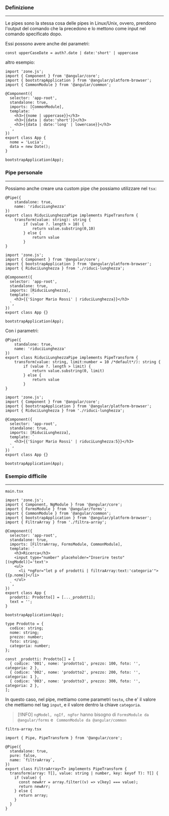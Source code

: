 ### Definizione
---
Le pipes sono la stessa cosa delle pipes in Linux/Unix, ovvero, prendono l'output del comando che la precedono e lo mettono come input nel comando specificato dopo.

Essi possono avere anche dei parametri:

```tsx
const upperCaseDate = auth?.date | date:'short' | uppercase
```

altro esempio:

```tsx
import 'zone.js';
import { Component } from '@angular/core';
import { bootstrapApplication } from '@angular/platform-browser';
import { CommonModule } from '@angular/common';

@Component({
  selector: 'app-root',
  standalone: true,
  imports: [CommonModule],
  template: `
    <h3>{{nome | uppercase}}</h3>
    <h3>{{data | date:'short'}}</h3>
    <h3>{{data | date:'long' | lowercase}}</h3>
  `,
})
export class App {
  nome = 'Lucia';
  data = new Date();
}

bootstrapApplication(App);

```

### Pipe personale
---
Possiamo anche creare una custom pipe che possiamo utilizzare nel `tsx`:

```tsx
@Pipe({
	standalone: true,
	name: 'riduciLunghezza'
})
export class RiduciLunghezzaPipe implements PipeTransform {
	transform(value: string): string {
		if (value ?. length > 10) {
			return value.substring(0,10)
		} else {
			return value
		}
}
```

```tsx
import 'zone.js';
import { Component } from '@angular/core';
import { bootstrapApplication } from '@angular/platform-browser';
import { RiduciLunghezza } from './riduci-lunghezza';

@Component({
  selector: 'app-root',
  standalone: true,
  imports: [RiduciLunghezza],
  template: `
    <h3>{{'Singor Mario Rossi' | riduciLunghezza}}</h3>
  `,
})
export class App {}

bootstrapApplication(App);

```

Con i parametri: 

```tsx
@Pipe({
	standalone: true,
	name: 'riduciLunghezza'
})
export class RiduciLunghezzaPipe implements PipeTransform {
	transform(value: string, limit:number = 10 /*default*/): string {
		if (value ?. length > limit) {
			return value.substring(0, limit)
		} else {
			return value
		}
}
```

```tsx
import 'zone.js';
import { Component } from '@angular/core';
import { bootstrapApplication } from '@angular/platform-browser';
import { RiduciLunghezza } from './riduci-lunghezza';

@Component({
  selector: 'app-root',
  standalone: true,
  imports: [RiduciLunghezza],
  template: `
    <h3>{{'Singor Mario Rossi' | riduciLunghezza:5}}</h3>
  `,
})
export class App {}

bootstrapApplication(App);

```
### Esempio difficile
---
`main.tsx`

```tsx
import 'zone.js';
import { Component, NgModule } from '@angular/core';
import { FormsModule } from '@angular/forms';
import { CommonModule } from '@angular/common';
import { bootstrapApplication } from '@angular/platform-browser';
import { FiltraArray } from './filtra-array';

@Component({
  selector: 'app-root',
  standalone: true,
  imports: [FiltraArray, FormsModule, CommonModule],
  template: `
    <h3>Ricerca</h3>
    <input type="number" placeholder="Inserire testo" [(ngModel)]='text'>
    <ul>
      <li *ngFor="let p of prodotti | filtraArray:text:'categoria'">{{p.nome}}</li>
    </ul>
  `,
})
export class App {
  prodotti: Prodotto[] = [..._prodotti];
  text = '';
}

bootstrapApplication(App);

type Prodotto = {
  codice: string;
  nome: string;
  prezzo: number;
  foto: string;
  categoria: number;
};

const _prodotti: Prodotto[] = [
  { codice: '001', nome: 'prodotto1', prezzo: 100, foto: '', categoria: 2 },
  { codice: '002', nome: 'prodotto2', prezzo: 200, foto: '', categoria: 1 },
  { codice: '003', nome: 'prodotto3', prezzo: 300, foto: '', categoria: 2 },
];

```

In questo caso, nel pipe, mettiamo come parametri `testo`, che e' il valore che mettiamo nel tag `input`, e il valore dentro la chiave `categoria`.

>[!INFO]
>`ngModel, ngIf, ngFor` hanno bisogno di `FormsModule da @angular/forms` e ` CommonModule da @angular/common`


`filtra-array.tsx`

```tsx
import { Pipe, PipeTransform } from '@angular/core';

@Pipe({
  standalone: true,
  pure: false,
  name: `filtraArray`,
})
export class FiltraArray<T> implements PipeTransform {
  transform(array: T[], value: string | number, key: keyof T): T[] {
    if (value) {
      const newArr = array.filter((v) => v[key] === value);
      return newArr;
    } else {
      return array;
    }
  }
}

```